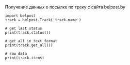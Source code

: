 Получение данных о посылке по треку с сайта belpost.by
```
import belpost
track = belpost.Track('track-name') 

# get last status
print(track.status())

# get all in text format
print(track.get_all())

# raw data
print(track.items)
```
